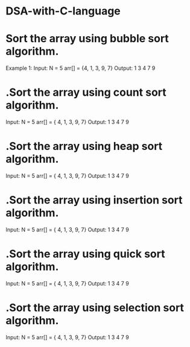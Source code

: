 # DSA-with-C-language
# Sort the array using bubble sort algorithm.
Example 1:
Input: 
N = 5
arr[] = {4, 1, 3, 9, 7}
Output: 
1 3 4 7 9
# .Sort the array using count sort algorithm.
Input:
N = 5
arr[] = { 4, 1, 3, 9, 7}
Output:
1 3 4 7 9
# .Sort the array using heap sort algorithm.
Input:
N = 5
arr[] = { 4, 1, 3, 9, 7}
Output:
1 3 4 7 9
# .Sort the array using insertion sort algorithm.
Input:
N = 5
arr[] = { 4, 1, 3, 9, 7}
Output:
1 3 4 7 9
# .Sort the array using quick sort algorithm.
Input:
N = 5
arr[] = { 4, 1, 3, 9, 7}
Output:
1 3 4 7 9
# .Sort the array using selection sort algorithm.
Input:
N = 5
arr[] = { 4, 1, 3, 9, 7}
Output:
1 3 4 7 9
